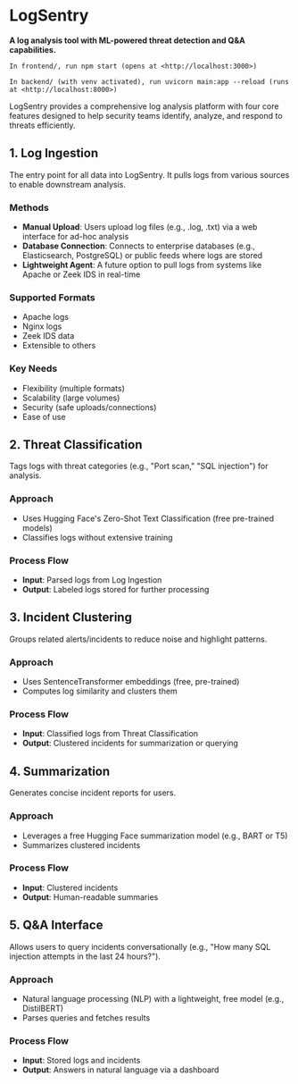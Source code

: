 # LogSentry

**A log analysis tool with ML-powered threat detection and Q&A capabilities.**

```In frontend/, run npm start (opens at <http://localhost:3000>)```

```In backend/ (with venv activated), run uvicorn main:app --reload (runs at <http://localhost:8000>)```

LogSentry provides a comprehensive log analysis platform with four core features designed to help security teams identify, analyze, and respond to threats efficiently.

## 1. Log Ingestion

The entry point for all data into LogSentry. It pulls logs from various sources to enable downstream analysis.

### Methods

- **Manual Upload**: Users upload log files (e.g., .log, .txt) via a web interface for ad-hoc analysis
- **Database Connection**: Connects to enterprise databases (e.g., Elasticsearch, PostgreSQL) or public feeds where logs are stored
- **Lightweight Agent**: A future option to pull logs from systems like Apache or Zeek IDS in real-time

### Supported Formats

- Apache logs
- Nginx logs
- Zeek IDS data
- Extensible to others

### Key Needs

- Flexibility (multiple formats)
- Scalability (large volumes)
- Security (safe uploads/connections)
- Ease of use

## 2. Threat Classification

Tags logs with threat categories (e.g., "Port scan," "SQL injection") for analysis.

### Approach

- Uses Hugging Face's Zero-Shot Text Classification (free pre-trained models)
- Classifies logs without extensive training

### Process Flow

- **Input**: Parsed logs from Log Ingestion
- **Output**: Labeled logs stored for further processing

## 3. Incident Clustering

Groups related alerts/incidents to reduce noise and highlight patterns.

### Approach

- Uses SentenceTransformer embeddings (free, pre-trained)
- Computes log similarity and clusters them

### Process Flow

- **Input**: Classified logs from Threat Classification
- **Output**: Clustered incidents for summarization or querying

## 4. Summarization

Generates concise incident reports for users.

### Approach

- Leverages a free Hugging Face summarization model (e.g., BART or T5)
- Summarizes clustered incidents

### Process Flow

- **Input**: Clustered incidents
- **Output**: Human-readable summaries

## 5. Q&A Interface

Allows users to query incidents conversationally (e.g., "How many SQL injection attempts in the last 24 hours?").

### Approach

- Natural language processing (NLP) with a lightweight, free model (e.g., DistilBERT)
- Parses queries and fetches results

### Process Flow

- **Input**: Stored logs and incidents
- **Output**: Answers in natural language via a dashboard
